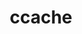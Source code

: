 ---
title: "ccache"
layout: cache
categories: [package, develop]
meta: {"compilers": ["apple-clang@=16.0.0", "gcc@=10.2.1", "gcc@=10.5.0", "gcc@=13.3.0", "gcc@=7.5.0"], "num_specs": 13, "num_specs_by_stack": {"developer-tools": 3, "developer-tools-aarch64-linux-gnu": 2, "developer-tools-darwin": 2, "developer-tools-manylinux2014": 1, "developer-tools-x86_64_v3-linux-gnu": 2, "root": 13}, "oss": ["centos7", "rhel8", "sequoia", "ubuntu18.04"], "platforms": ["darwin", "linux"], "stacks": ["developer-tools", "developer-tools-aarch64-linux-gnu", "developer-tools-darwin", "developer-tools-manylinux2014", "developer-tools-x86_64_v3-linux-gnu", "root"], "targets": ["aarch64", "x86_64_v3"], "versions": ["4.10.2", "4.6.3"]}
spec_details: [{"compiler": "gcc@=7.5.0", "hash": "23rqxgj4qusapf2cv4eeudveakpm7ubc", "os": "ubuntu18.04", "platform": "linux", "size": "-", "stacks": ["developer-tools", "root"], "target": "x86_64_v3", "variants": ["build_system=cmake", "build_type=Release", "generator=make", "~ipo", "+redis"], "versions": ["4.6.3"]}, {"compiler": "gcc@=10.5.0", "hash": "6qoljuutrqz5qddxzcnjnvyswegyaza2", "os": "centos7", "platform": "linux", "size": "-", "stacks": ["developer-tools-x86_64_v3-linux-gnu", "root"], "target": "x86_64_v3", "variants": ["build_system=cmake", "build_type=Release", "generator=make", "~ipo", "+redis"], "versions": ["4.10.2"]}, {"compiler": "gcc@=10.2.1", "hash": "bvbjysl5vizrgpnin5qhwfk4kfqkss7f", "os": "centos7", "platform": "linux", "size": "-", "stacks": ["developer-tools-manylinux2014", "root"], "target": "x86_64_v3", "variants": ["build_system=cmake", "build_type=Release", "generator=make", "~ipo", "+redis"], "versions": ["4.10.2"]}, {"compiler": "gcc@=10.5.0", "hash": "c7vjaso4hm2fpmf424xyblk7ixwvgkse", "os": "centos7", "platform": "linux", "size": "-", "stacks": ["developer-tools-x86_64_v3-linux-gnu", "root"], "target": "x86_64_v3", "variants": ["build_system=cmake", "build_type=Release", "generator=make", "~ipo", "+redis"], "versions": ["4.10.2"]}, {"compiler": "gcc@=13.3.0", "hash": "iswgbglwxtoecuwmillbuxn5uionq3ug", "os": "rhel8", "platform": "linux", "size": "-", "stacks": ["developer-tools-aarch64-linux-gnu", "root"], "target": "aarch64", "variants": ["build_system=cmake", "build_type=Release", "generator=make", "~ipo", "+redis"], "versions": ["4.10.2"]}, {"compiler": "apple-clang@=16.0.0", "hash": "j2tc4ngwjwl2ync2cwrq3srxqg3umoqz", "os": "sequoia", "platform": "darwin", "size": "-", "stacks": ["developer-tools-darwin", "root"], "target": "aarch64", "variants": ["build_system=cmake", "build_type=Release", "generator=make", "~ipo", "+redis"], "versions": ["4.10.2"]}, {"compiler": "gcc@=13.3.0", "hash": "kjdbml6m2ikl56trlapunzkd7457rclh", "os": "rhel8", "platform": "linux", "size": "-", "stacks": ["developer-tools-aarch64-linux-gnu", "root"], "target": "aarch64", "variants": ["build_system=cmake", "build_type=Release", "generator=make", "~ipo", "+redis"], "versions": ["4.10.2"]}, {"compiler": "gcc@=7.5.0", "hash": "kk53pigvkk7niwz57ni24gpk5btlg7un", "os": "ubuntu18.04", "platform": "linux", "size": "-", "stacks": ["developer-tools", "root"], "target": "x86_64_v3", "variants": ["build_system=cmake", "build_type=Release", "generator=make", "~ipo", "+redis"], "versions": ["4.6.3"]}, {"compiler": "gcc@=13.3.0", "hash": "ktdvofoyaa6bgthmvpri36enmvuwwzvz", "os": "rhel8", "platform": "linux", "size": "-", "stacks": ["root"], "target": "aarch64", "variants": ["build_system=cmake", "build_type=Release", "generator=make", "~ipo", "+redis"], "versions": ["4.10.2"]}, {"compiler": "apple-clang@=16.0.0", "hash": "lpvifpnbpw56aoozhxe2mphijkii2vsc", "os": "sequoia", "platform": "darwin", "size": "-", "stacks": ["developer-tools-darwin", "root"], "target": "aarch64", "variants": ["build_system=cmake", "build_type=Release", "generator=make", "~ipo", "+redis"], "versions": ["4.10.2"]}, {"compiler": "apple-clang@=16.0.0", "hash": "ltopybwhpnftrqsdbz2pr2jefhjoo7e2", "os": "sequoia", "platform": "darwin", "size": "-", "stacks": ["root"], "target": "aarch64", "variants": ["build_system=cmake", "build_type=Release", "generator=make", "~ipo", "+redis"], "versions": ["4.10.2"]}, {"compiler": "gcc@=10.5.0", "hash": "qrkwgfilhb23qxscfxkiktrpi4oyxdiu", "os": "centos7", "platform": "linux", "size": "-", "stacks": ["root"], "target": "x86_64_v3", "variants": ["build_system=cmake", "build_type=Release", "generator=make", "~ipo", "+redis"], "versions": ["4.10.2"]}, {"compiler": "gcc@=7.5.0", "hash": "s735s43qwojzefwnkum6xlnizvs5mmop", "os": "ubuntu18.04", "platform": "linux", "size": "-", "stacks": ["developer-tools", "root"], "target": "x86_64_v3", "variants": ["build_system=cmake", "build_type=Release", "generator=make", "~ipo", "+redis"], "versions": ["4.6.3"]}]
---
